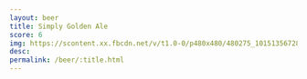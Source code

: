 ```yaml
---
layout: beer
title: Simply Golden Ale
score: 6
img: https://scontent.xx.fbcdn.net/v/t1.0-0/p480x480/480275_10151356728773745_1268031446_n.jpg?oh=8e27b98f5d5ebac2d97418f9f63a41ba&oe=58DDC5D5
desc: 
permalink: /beer/:title.html
---
```

